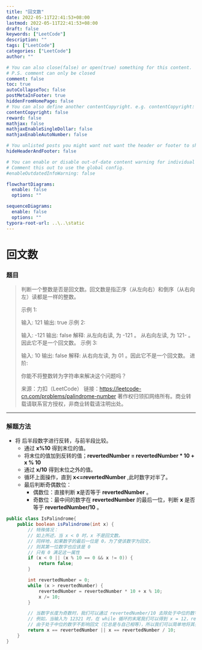```yaml
---
title: "回文数"
date: 2022-05-11T22:41:53+08:00
lastmod: 2022-05-11T22:41:53+08:00
draft: false
keywords: ["LeetCode"]
description: ""
tags: ["LeetCode"]
categories: ["LeetCode"]
author: ""

# You can also close(false) or open(true) something for this content.
# P.S. comment can only be closed
comment: false
toc: true
autoCollapseToc: false
postMetaInFooter: true
hiddenFromHomePage: false
# You can also define another contentCopyright. e.g. contentCopyright: "This is another copyright."
contentCopyright: false
reward: false
mathjax: false
mathjaxEnableSingleDollar: false
mathjaxEnableAutoNumber: false

# You unlisted posts you might want not want the header or footer to show
hideHeaderAndFooter: false

# You can enable or disable out-of-date content warning for individual post.
# Comment this out to use the global config.
#enableOutdatedInfoWarning: false

flowchartDiagrams:
  enable: false
  options: ""

sequenceDiagrams: 
  enable: false
  options: ""
typora-root-url: ..\..\static
---
```


<!--more-->
# 回文数

### 题目

> 判断一个整数是否是回文数。回文数是指正序（从左向右）和倒序（从右向左）读都是一样的整数。
>
> 示例 1:
>
> 输入: 121
> 输出: true
> 示例 2:
>
> 输入: -121
> 输出: false
> 解释: 从左向右读, 为 -121 。 从右向左读, 为 121- 。因此它不是一个回文数。
> 示例 3:
>
> 输入: 10
> 输出: false
> 解释: 从右向左读, 为 01 。因此它不是一个回文数。
> 进阶:
>
> 你能不将整数转为字符串来解决这个问题吗？
>
> 来源：力扣（LeetCode）
> 链接：https://leetcode-cn.com/problems/palindrome-number
> 著作权归领扣网络所有。商业转载请联系官方授权，非商业转载请注明出处。

---

### 解题方法

+ 将 后半段数字进行反转，与前半段比较。
	+ 通过 **x%10** 得到末位的值。
	+ 将末位的值加到反转的值；**revertedNumber = revertedNumber * 10 + x % 10**
	+ 通过 **x/10** 得到末位之外的值。
	+ 循环上面操作，直到 **x<=revertedNumber** ,此时数字对半了。
	+ 最后判断奇偶数位：
	    + 偶数位：直接判断 **x**是否等于 **revertedNumber** 。
	    + 奇数位：最中间的数字在 **revertedNumber** 的最后一位，判断 **x** 是否等于 **revertedNumber/10** 。

```java
public class IsPalindrome{
    public boolean isPalindrome(int x) {
        // 特殊情况：
        // 如上所述，当 x < 0 时，x 不是回文数。
        // 同样地，如果数字的最后一位是 0，为了使该数字为回文，
        // 则其第一位数字也应该是 0
        // 只有 0 满足这一属性
        if (x < 0 || (x % 10 == 0 && x != 0)) {
            return false;
        }

        int revertedNumber = 0;
        while (x > revertedNumber) {
            revertedNumber = revertedNumber * 10 + x % 10;
            x /= 10;
        }

        // 当数字长度为奇数时，我们可以通过 revertedNumber/10 去除处于中位的数字。
        // 例如，当输入为 12321 时，在 while 循环的末尾我们可以得到 x = 12，revertedNumber = 123，
        // 由于处于中位的数字不影响回文（它总是与自己相等），所以我们可以简单地将其去除。
        return x == revertedNumber || x == revertedNumber / 10;
    }
}
```

